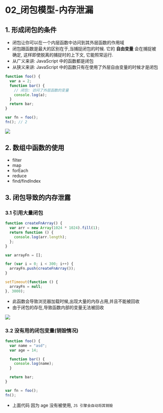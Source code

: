 # 02\_闭包模型-内存泄漏

## 1. 形成闭包的条件

- 闭包让你可以在一个内层函数中访问到其外层函数的作用域
- 闭包跟函数是最大的区别在于,当捕捉闭包的时候. 它的 **自由变量** 会在捕捉被确定, 这样即使脱离的捕捉时的上下文, 它能照常运行.
- 从广义来讲: JavaScript 中的函数都是闭包
- 从狭义来讲: JavaScript 中的函数只有在使用了外层自由变量的时候才是闭包

```js
function foo() {
  var a = 2;
  function bar() {
    // 闭包: 访问了外层函数的变量
    console.log(a);
  }
  return bar;
}

var fn = foo();
fn(); // 2
```

![](https://imgsbed-1301560453.cos.ap-shanghai.myqcloud.com//blog202305170845391.png)

## 2. 数组中函数的使用

- filter
- map
- forEach
- reduce
- find/findIndex

## 3. 闭包导致的内存泄露

### 3.1 引用大量闭包

```js
function createFnArray() {
  var arr = new Array(1024 * 1024).fill(1);
  return function () {
    console.log(arr.length);
  };
}

var arrayFn = [];

for (var i = 0; i < 300; i++) {
  arrayFn.push(createFnArray());
}

setTimeout(function () {
  arrayFn = null;
}, 3000);
```

- 此函数会导致浏览器加载时候,出现大量的内存占用,并且不能被回收
- 由于闭包的存在,导致函数内部的变量无法被回收

![](https://imgsbed-1301560453.cos.ap-shanghai.myqcloud.com//blog202305171103241.png)

### 3.2 没有用的闭包变量(销毁情况)

```js
function foo() {
  var name = "asd";
  var age = 14;

  function bar() {
    console.log(name);
  }

  return bar;
}

var fn = foo();
fn();
```

- 上面代码 因为 age 没有被使用, `JS 引擎会自动将其销毁`
